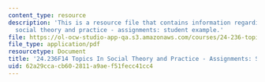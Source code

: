 ```yaml
---
content_type: resource
description: 'This is a resource file that contains information regarding topics In
  social theory and practice - assignments: student example.'
file: https://ol-ocw-studio-app-qa.s3.amazonaws.com/courses/24-236-topics-in-social-theory-and-practice-race-and-racism-fall-2014/62a29ccacb602811a9aef51fecc41cc4_MIT24_236F14_FinalPaper.pdf
file_type: application/pdf
resourcetype: Document
title: '24.236F14 Topics In Social Theory and Practice - Assignments: Student Example'
uid: 62a29cca-cb60-2811-a9ae-f51fecc41cc4
---
```

